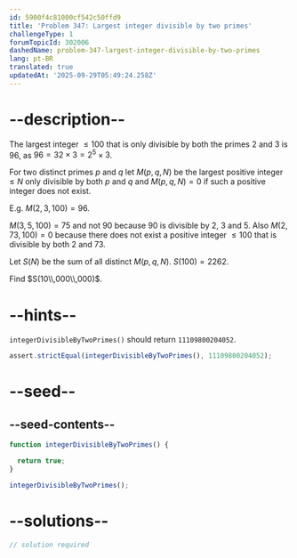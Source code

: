 ```yaml
---
id: 5900f4c81000cf542c50ffd9
title: 'Problem 347: Largest integer divisible by two primes'
challengeType: 1
forumTopicId: 302006
dashedName: problem-347-largest-integer-divisible-by-two-primes
lang: pt-BR
translated: true
updatedAt: '2025-09-29T05:49:24.258Z'
---
```


# --description--

The largest integer $≤ 100$ that is only divisible by both the primes 2 and 3 is 96, as $96 = 32 \times 3 = 2^5 \times 3$.

For two distinct primes $p$ and $q$ let $M(p, q, N)$ be the largest positive integer $≤ N$ only divisible by both $p$ and $q$ and $M(p, q, N)=0$ if such a positive integer does not exist.

E.g. $M(2, 3, 100) = 96$.

$M(3, 5, 100) = 75$ and not 90 because 90 is divisible by 2, 3 and 5. Also $M(2, 73, 100) = 0$ because there does not exist a positive integer $≤ 100$ that is divisible by both 2 and 73.

Let $S(N)$ be the sum of all distinct $M(p, q, N)$. $S(100)=2262$.

Find $S(10\\,000\\,000)$.

# --hints--

`integerDivisibleByTwoPrimes()` should return `11109800204052`.

```js
assert.strictEqual(integerDivisibleByTwoPrimes(), 11109800204052);
```

# --seed--

## --seed-contents--

```js
function integerDivisibleByTwoPrimes() {

  return true;
}

integerDivisibleByTwoPrimes();
```

# --solutions--

```js
// solution required
```
